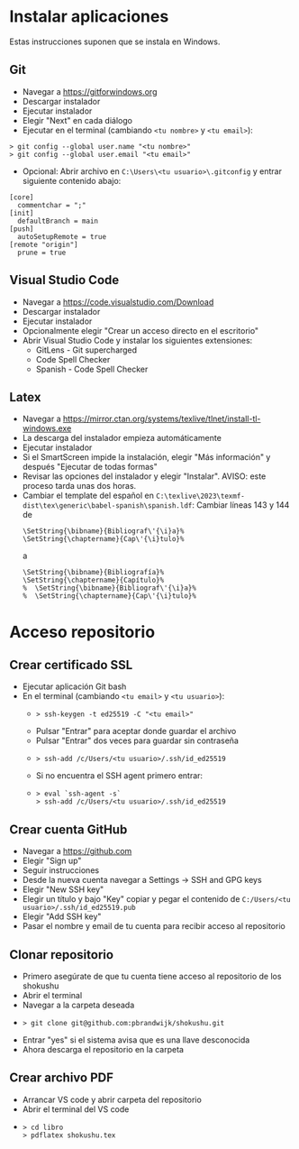# Instalar aplicaciones

Estas instrucciones suponen que se instala en Windows.

## Git
- Navegar a <https://gitforwindows.org>
- Descargar instalador
- Ejecutar instalador
- Elegir "Next" en cada diálogo
- Ejecutar en el terminal (cambiando `<tu nombre>` y `<tu email>`):
```console
> git config --global user.name "<tu nombre>"
> git config --global user.email "<tu email>"
```
- Opcional: Abrir archivo en `C:\Users\<tu usuario>\.gitconfig` y entrar siguiente contenido abajo:
```
[core]
  commentchar = ";"
[init]
  defaultBranch = main
[push]
  autoSetupRemote = true
[remote "origin"]
  prune = true
```

## Visual Studio Code
- Navegar a <https://code.visualstudio.com/Download>
- Descargar instalador
- Ejecutar instalador
- Opcionalmente elegir "Crear un acceso directo en el escritorio"
- Abrir Visual Studio Code y instalar los siguientes extensiones:
  - GitLens - Git supercharged
  - Code Spell Checker
  - Spanish - Code Spell Checker

## Latex
- Navegar a <https://mirror.ctan.org/systems/texlive/tlnet/install-tl-windows.exe>
- La descarga del instalador empieza automáticamente
- Ejecutar instalador
- Si el SmartScreen impide la instalación, elegir "Más información" y después "Ejecutar de todas formas"
- Revisar las opciones del instalador y elegir "Instalar". AVISO: este proceso tarda unas dos horas.
- Cambiar el template del español en `C:\texlive\2023\texmf-dist\tex\generic\babel-spanish\spanish.ldf`:
Cambiar líneas 143 y 144 de
  ```
  \SetString{\bibname}{Bibliograf\'{\i}a}%
  \SetString{\chaptername}{Cap\'{\i}tulo}%
  ```
  a
  ```
  \SetString{\bibname}{Bibliografía}%
  \SetString{\chaptername}{Capítulo}%
  %  \SetString{\bibname}{Bibliograf\'{\i}a}%
  %  \SetString{\chaptername}{Cap\'{\i}tulo}%
  ```

# Acceso repositorio

## Crear certificado SSL
- Ejecutar aplicación Git bash
- En el terminal (cambiando `<tu email>` y `<tu usuario>`):
  - ```console
    > ssh-keygen -t ed25519 -C "<tu email>"
    ```
  - Pulsar "Entrar" para aceptar donde guardar el archivo
  - Pulsar "Entrar" dos veces para guardar sin contraseña
  - ```console
    > ssh-add /c/Users/<tu usuario>/.ssh/id_ed25519
    ```
  - Si no encuentra el SSH agent primero entrar:
  - ```console
    > eval `ssh-agent -s`
    > ssh-add /c/Users/<tu usuario>/.ssh/id_ed25519
    ```

## Crear cuenta GitHub
- Navegar a <https://github.com>
- Elegir "Sign up"
- Seguir instrucciones
- Desde la nueva cuenta navegar a Settings -> SSH and GPG keys
- Elegir "New SSH key"
- Elegir un título y bajo "Key" copiar y pegar el contenido de `C:/Users/<tu usuario>/.ssh/id_ed25519.pub`
- Elegir "Add SSH key"
- Pasar el nombre y email de tu cuenta para recibir acceso al repositorio

## Clonar repositorio
- Primero asegúrate de que tu cuenta tiene acceso al repositorio de los shokushu
- Abrir el terminal
- Navegar a la carpeta deseada
- ```console
  > git clone git@github.com:pbrandwijk/shokushu.git
  ```
- Entrar "yes" si el sistema avisa que es una llave desconocida
- Ahora descarga el repositorio en la carpeta

## Crear archivo PDF
- Arrancar VS code y abrir carpeta del repositorio
- Abrir el terminal del VS code
- ```console
  > cd libro
  > pdflatex shokushu.tex
  ```
